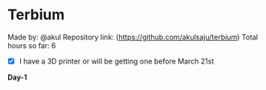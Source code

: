 # Terbium
Made by: @akul
Repository link: (https://github.com/akulsaju/terbium)
Total hours so far: 6

- [x] I have a 3D printer or will be getting one before March 21st

**Day-1**

